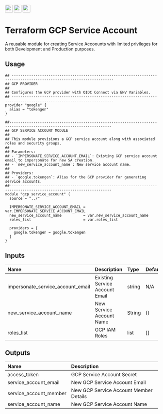 <p float="left">
  <img id="b-0" src="https://img.shields.io/badge/terraform-%235835CC.svg?style=for-the-badge&logo=terraform&logoColor=white" height="25px"/>
  <img id="b-1" src="https://img.shields.io/badge/Google_Cloud-4285F4?style=for-the-badge&logo=google-cloud&logoColor=white" height="25px"/>
  <img id="b-2" src="https://img.shields.io/github/actions/workflow/status/sim-parables/terraform-gcp-service-account/tf-integration-test.yml?style=flat&logo=github&label=CD%20(August%202025)" height="25px"/>
</p>

# Terraform GCP Service Account

A reusable module for creating Service Accoounts with limited privileges for both Development and Production purposes.

## Usage

```hcl
## ---------------------------------------------------------------------------------------------------------------------
## GCP PROVIDER
##
## Configures the GCP provider with OIDC Connect via ENV Variables.
## ---------------------------------------------------------------------------------------------------------------------
provider "google" {
  alias = "tokengen"
}

##---------------------------------------------------------------------------------------------------------------------
## GCP SERVICE ACCOUNT MODULE
##
## This module provisions a GCP service account along with associated roles and security groups.
##
## Parameters:
## - `IMPERSONATE_SERVICE_ACCOUNT_EMAIL`: Existing GCP service account email to impersonate for new SA creation.
## - `new_service_account_name`: New service account name.
##
## Providers:
## - `google.tokengen`: Alias for the GCP provider for generating service accounts.
##---------------------------------------------------------------------------------------------------------------------
module "gcp_service_account" {
  source = "../"

  IMPERSONATE_SERVICE_ACCOUNT_EMAIL = var.IMPERSONATE_SERVICE_ACCOUNT_EMAIL
  new_service_account_name          = var.new_service_account_name
  roles_list                        = var.roles_list

  providers = {
    google.tokengen = google.tokengen
  }
}

```

## Inputs

| Name                              | Description                       | Type         | Default | Required |
|:----------------------------------|:----------------------------------|:-------------|:--------|:---------|
| impersonate_service_account_email | Existing Service Account Email    | string       | N/A     | Yes      |
| new_service_account_name          | New Service Account Name          | String       | {}      | No       |
| roles_list                        | GCP IAM Roles                     | list         | []      | No       |

## Outputs

| Name                   | Description                            |
|:-----------------------|:---------------------------------------|
| access_token           | GCP Service Account Secret             |
| service_account_email  | New GCP Service Account Email          |
| service_account_member | New GCP Service Account Member Details |
| service_account_name   | New GCP Service Account Name           |
